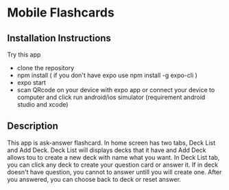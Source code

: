 # Mobile Flashcards  

## Installation Instructions  
Try this app
- clone the repository
- npm install
( if you don't have expo use npm install -g expo-cli )
- expo start
- scan QRcode on your device with expo app or connect your device to computer and click run android/ios simulator (requirement android studio and xcode)

## Description
This app is ask-answer flashcard. 
In home screen has two tabs, Deck List and Add Deck. 
Deck List will displays decks that it have and Add Deck allows tou to create a new deck with name what you want. 
In Deck List tab, you can click any deck to create your question card or answer it.
If in deck doesn't have question, you cannot to answer untill you will create one.
After you answered, you can choose back to deck or reset answer.